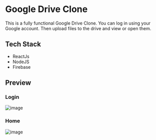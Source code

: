 # Google Drive Clone

This is a fully functional Google Drive Clone. You can log in using your Google account. Then upload files to the drive and view or open them.

## Tech Stack
- ReactJs
- NodeJS
- Firebase
## Preview
### Login
![image](https://user-images.githubusercontent.com/40722529/108739196-63fd8e80-755a-11eb-8e7f-f7f14e696ab8.png)

### Home
![image](https://user-images.githubusercontent.com/40722529/108739367-96a78700-755a-11eb-94f7-d5b1c0a4c38e.png)
